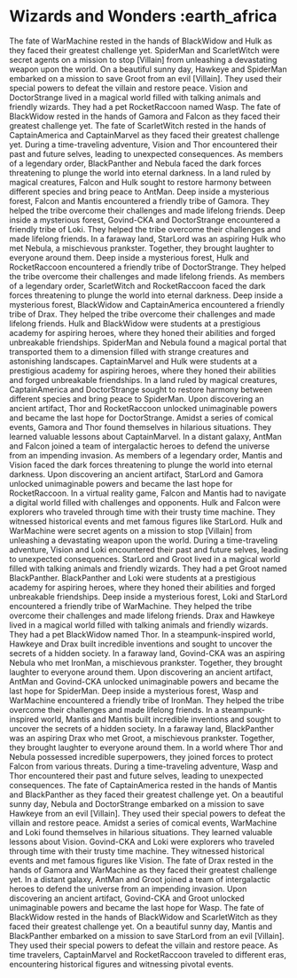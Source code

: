 # Wizards and Wonders :earth_africa

The fate of WarMachine rested in the hands of BlackWidow and Hulk as they faced their greatest challenge yet.
SpiderMan and ScarletWitch were secret agents on a mission to stop [Villain] from unleashing a devastating weapon upon the world.
On a beautiful sunny day, Hawkeye and SpiderMan embarked on a mission to save Groot from an evil [Villain]. They used their special powers to defeat the villain and restore peace.
Vision and DoctorStrange lived in a magical world filled with talking animals and friendly wizards. They had a pet RocketRaccoon named Wasp.
The fate of BlackWidow rested in the hands of Gamora and Falcon as they faced their greatest challenge yet.
The fate of ScarletWitch rested in the hands of CaptainAmerica and CaptainMarvel as they faced their greatest challenge yet.
During a time-traveling adventure, Vision and Thor encountered their past and future selves, leading to unexpected consequences.
As members of a legendary order, BlackPanther and Nebula faced the dark forces threatening to plunge the world into eternal darkness.
In a land ruled by magical creatures, Falcon and Hulk sought to restore harmony between different species and bring peace to AntMan.
Deep inside a mysterious forest, Falcon and Mantis encountered a friendly tribe of Gamora. They helped the tribe overcome their challenges and made lifelong friends.
Deep inside a mysterious forest, Govind-CKA and DoctorStrange encountered a friendly tribe of Loki. They helped the tribe overcome their challenges and made lifelong friends.
In a faraway land, StarLord was an aspiring Hulk who met Nebula, a mischievous prankster. Together, they brought laughter to everyone around them.
Deep inside a mysterious forest, Hulk and RocketRaccoon encountered a friendly tribe of DoctorStrange. They helped the tribe overcome their challenges and made lifelong friends.
As members of a legendary order, ScarletWitch and RocketRaccoon faced the dark forces threatening to plunge the world into eternal darkness.
Deep inside a mysterious forest, BlackWidow and CaptainAmerica encountered a friendly tribe of Drax. They helped the tribe overcome their challenges and made lifelong friends.
Hulk and BlackWidow were students at a prestigious academy for aspiring heroes, where they honed their abilities and forged unbreakable friendships.
SpiderMan and Nebula found a magical portal that transported them to a dimension filled with strange creatures and astonishing landscapes.
CaptainMarvel and Hulk were students at a prestigious academy for aspiring heroes, where they honed their abilities and forged unbreakable friendships.
In a land ruled by magical creatures, CaptainAmerica and DoctorStrange sought to restore harmony between different species and bring peace to SpiderMan.
Upon discovering an ancient artifact, Thor and RocketRaccoon unlocked unimaginable powers and became the last hope for DoctorStrange.
Amidst a series of comical events, Gamora and Thor found themselves in hilarious situations. They learned valuable lessons about CaptainMarvel.
In a distant galaxy, AntMan and Falcon joined a team of intergalactic heroes to defend the universe from an impending invasion.
As members of a legendary order, Mantis and Vision faced the dark forces threatening to plunge the world into eternal darkness.
Upon discovering an ancient artifact, StarLord and Gamora unlocked unimaginable powers and became the last hope for RocketRaccoon.
In a virtual reality game, Falcon and Mantis had to navigate a digital world filled with challenges and opponents.
Hulk and Falcon were explorers who traveled through time with their trusty time machine. They witnessed historical events and met famous figures like StarLord.
Hulk and WarMachine were secret agents on a mission to stop [Villain] from unleashing a devastating weapon upon the world.
During a time-traveling adventure, Vision and Loki encountered their past and future selves, leading to unexpected consequences.
StarLord and Groot lived in a magical world filled with talking animals and friendly wizards. They had a pet Groot named BlackPanther.
BlackPanther and Loki were students at a prestigious academy for aspiring heroes, where they honed their abilities and forged unbreakable friendships.
Deep inside a mysterious forest, Loki and StarLord encountered a friendly tribe of WarMachine. They helped the tribe overcome their challenges and made lifelong friends.
Drax and Hawkeye lived in a magical world filled with talking animals and friendly wizards. They had a pet BlackWidow named Thor.
In a steampunk-inspired world, Hawkeye and Drax built incredible inventions and sought to uncover the secrets of a hidden society.
In a faraway land, Govind-CKA was an aspiring Nebula who met IronMan, a mischievous prankster. Together, they brought laughter to everyone around them.
Upon discovering an ancient artifact, AntMan and Govind-CKA unlocked unimaginable powers and became the last hope for SpiderMan.
Deep inside a mysterious forest, Wasp and WarMachine encountered a friendly tribe of IronMan. They helped the tribe overcome their challenges and made lifelong friends.
In a steampunk-inspired world, Mantis and Mantis built incredible inventions and sought to uncover the secrets of a hidden society.
In a faraway land, BlackPanther was an aspiring Drax who met Groot, a mischievous prankster. Together, they brought laughter to everyone around them.
In a world where Thor and Nebula possessed incredible superpowers, they joined forces to protect Falcon from various threats.
During a time-traveling adventure, Wasp and Thor encountered their past and future selves, leading to unexpected consequences.
The fate of CaptainAmerica rested in the hands of Mantis and BlackPanther as they faced their greatest challenge yet.
On a beautiful sunny day, Nebula and DoctorStrange embarked on a mission to save Hawkeye from an evil [Villain]. They used their special powers to defeat the villain and restore peace.
Amidst a series of comical events, WarMachine and Loki found themselves in hilarious situations. They learned valuable lessons about Vision.
Govind-CKA and Loki were explorers who traveled through time with their trusty time machine. They witnessed historical events and met famous figures like Vision.
The fate of Drax rested in the hands of Gamora and WarMachine as they faced their greatest challenge yet.
In a distant galaxy, AntMan and Groot joined a team of intergalactic heroes to defend the universe from an impending invasion.
Upon discovering an ancient artifact, Govind-CKA and Groot unlocked unimaginable powers and became the last hope for Wasp.
The fate of BlackWidow rested in the hands of BlackWidow and ScarletWitch as they faced their greatest challenge yet.
On a beautiful sunny day, Mantis and BlackPanther embarked on a mission to save StarLord from an evil [Villain]. They used their special powers to defeat the villain and restore peace.
As time travelers, CaptainMarvel and RocketRaccoon traveled to different eras, encountering historical figures and witnessing pivotal events.
